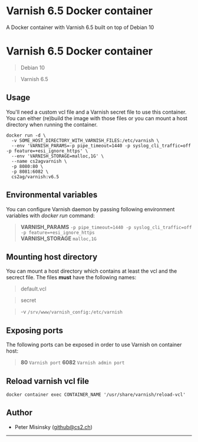 # Varnish 6.5 Docker container

A Docker container with Varnish 6.5 built on top of Debian 10

# Varnish 6.5 Docker container

> Debian 10

> Varnish 6.5


## Usage

You'll need a custom vcl file and a Varnish secret file to use this container. You can either (re)build the image with those files or you can mount a host directory when running the container.


```
docker run -d \
  -v SOME_HOST_DIRECTORY_WITH_VARNISH_FILES:/etc/varnish \
  --env 'VARNISH_PARAMS=-p pipe_timeout=1440 -p syslog_cli_traffic=off -p feature=+esi_ignore_https' \
  --env 'VARNISH_STORAGE=malloc,1G' \
  --name cs2agvarnish \
  -p 8080:80 \
  -p 8081:6082 \
  cs2ag/varnish:v6.5
```

## Environmental variables

You can configure Varnish daemon by passing following environment variables with _docker run_ command:

> **VARNISH_PARAMS** `-p pipe_timeout=1440 -p syslog_cli_traffic=off -p feature=+esi_ignore_https`  
> **VARNISH_STORAGE** `malloc,1G`  

## Mounting host directory

You can mount a host directory which contains at least the vcl and the secrect file. The files **must** have the following names:

> default.vcl

> secret

> -v `/srv/www/varnish_config:/etc/varnish`

## Exposing ports

The following ports can be exposed in order to use Varnish on container host:

> **80** `Varnish port`
> **6082** `Varnish admin port`

## Reload varnish vcl file

```
docker container exec CONTAINER_NAME '/usr/share/varnish/reload-vcl'
```


## Author

* Peter Misinsky (<github@cs2.ch>)  

---

